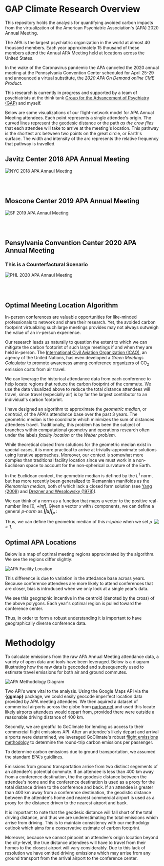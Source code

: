 # GAP Climate Research Overview

This repository holds the analysis for quantifying avoided carbon impacts from the virtualization of the American Psychiatric Association's (APA) 2020 Annual Meeting. 

The APA is the largest psychiatric organization in the world at almost 40 thousand members. Each year approximately 15 thousand of these members attend the Annual APA Meeting held at locations across the United States.

In the wake of the Coronavirus pandemic the APA canceled the 2020 annual meeting at the Pennsylvania Convention Center scheduled for April 25-29 and announced a virtual substitute, the *2020 APA On Demand online CME Product.*

This research is currently in progress and supported by a team of psychiatrists at the think tank [Group for the Advancement of Psychiatry (GAP)](https://ourgap.org) and myself.

Below are some visualizations of our flight-network model for APA Annual Meeting attendees. Each point represents a single attendee's origin. The curved lines represent the geodesic distance or the path *as the crow flies* that each attendee will take to arrive at the meeting's location. This pathway is the shortest arc between two points on the great circle, or Earth's surface. The width and intensity of the arc represents the relative frequency that pathway is travelled.

## Javitz Center 2018 APA Annual Meeting

![NYC 2018 APA Annaul Meeting](/images/NYC2018.jpg)

<br />
<br />

## Moscone Center 2019 APA Annual Meeting

![SF 2019 APA Annaul Meeting](/images/SF2019.jpg)

<br />
<br />

## Pensylvania Convention Center 2020 APA Annual Meeting 

### This is a Counterfactural Scenario

![PHL 2020 APA Annaul Meeting](/images/PHL2020.jpg)

<br />
<br />

## Optimal Meeting Location Algorithm

In-person conferences are valuable opportunities for like-minded professionals to network and share their research. Yet, the avoided carbon footprint virtualizing such large meetings provides may not always outweigh the value of an in-person experience.

Our research leads us naturally to question the extent to which we can mitigate the carbon footprint of such large meetings if and when they are held in-person. The [International Civil Aviation Organization (ICAO)](https://www.icao.int/), an agency of the United Nations, has even developed a *Green Meetings Calculator* to promote awareness among conference organizers of CO<sub>2</sub> emission costs from air travel.

We can leverage the historical attendance data from each conference to help locate regions that reduce the carbon footprint of the commute. We use the data visualized above to reduce the total distance attendees will travel, since travel (especially air) is by far the largest contributor to an individual's carbon footprint.

I have designed an algorithm to approximate the *geometric median*, or *centroid*, of the APA's attendance base over the past 3 years. The geometric median is the coordinate which minimizes the sum of distances attendees travel. Traditionally, this problem has been the subject of branches within computational geometry and operations research often under the labels *facility location* or the *Weber problem.*

While theoretical closed from solutions for the geometric median exist in special cases, it is more practical to arrive at trivially-approximate solutions using iterative approaches. Moreover, our context is somewhat more complex than traditional facility location since we must work in a non-Euclidean space to account for the non-spherical curvature of the Earth.

In the Euclidean context, the geometric median is defined by the *L<sup>1</sup>* norm, but has more recently been generalized to Riemannian manifolds as the *Riemannian median*, both of which lack a closed form solution (see [Yang (2009)](https://www.google.com/url?sa=t&rct=j&q=&esrc=s&source=web&cd=&cad=rja&uact=8&ved=2ahUKEwirhdPqtrPqAhWSOn0KHRCCCvkQFjABegQIARAB&url=https%3A%2F%2Farxiv.org%2Fabs%2F0911.3474&usg=AOvVaw2Vb8S3kgGuxSr7QtcKzFS9) and [Drezner and Wesolowsky (1978)](https://www.jstor.org/stable/3009474?seq=1)).

We can think of a norm as a function that maps a vector to the positive real-number line [0, *+inf*]. Given a vector *x* with *i* components, we can define a general *p-norm* as ***||x||<sub>p</sub>*** :

<img style="float: right; text-align: center;" src="https://render.githubusercontent.com/render/math?math=||x||_p = \left( \sum_i|x_i|^p \right)^{\frac{1}{p}}">

Thus, we can define the geometric median of this *i-space* when we set *p = 1.*

## Optimal APA Locations

Below is a map of optimal meeting regions approximated by the algorithm. We see the regions differ slightly: 

![APA Facility Location](/images/Facility-Location.jpg)

This difference is due to variation in the attedance base across years. Because conference attendees are more likely to attend conferences that are closer, bias is introduced when we only look at a single year's data. 

We see this geographic incentive in the centroid (denoted by the cross) of the above polygons. Each year's optimal region is pulled toward the conference center.

Thus, in order to form a robust understanding it is important to have geographically diverse conference data.

# Methodolgy

To calculate emissions from the raw APA Annual Meeting attendance data, a variety of open data and tools have been leveraged. Below is a diagram illustrating how the raw data is geocoded and subsequenctly used to estimate travel emissions for both air and ground commutes. 

![APA Methodology Diagram](/images/APA-Flow-Diagram.jpg)

Two API's were vital to the analysis. Using the Google Maps API via the __{ggmap}__ package, we could easily geocode imperfect location data provided by APA meeting attendees. We then aquired a dataset of commerical airports across the globe from [partow.net](https://www.partow.net/miscellaneous/airportdatabase/) and used this locate likely airports attendees would depart from, provided there were outside a reasonable driving distance of 400 km. 

Secondly, we are greatful to GoClimate for lending us access to their commercial flight emissions API. After an attendee's likely depart and arrival airports were determined, we leveraged GoClimate's robust [flight emissions methodolgy](https://www.goclimate.com/blog/wp-content/uploads/2019/04/Calculations-in-GoClimateNeutral-Flight-Footprint-API.pdf) to determine the round-trip carbon emissions per passenger.

To determine carbon emissions due to ground transportation, we assumed the standard [EPA's guidlines.](https://nepis.epa.gov/Exe/ZyNET.exe/P100U8YT.TXT?ZyActionD=ZyDocument&Client=EPA&Index=2016+Thru+2020&Docs=&Query=&Time=&EndTime=&SearchMethod=1&TocRestrict=n&Toc=&TocEntry=&QField=&QFieldYear=&QFieldMonth=&QFieldDay=&IntQFieldOp=0&ExtQFieldOp=0&XmlQuery=&File=D%3A%5Czyfiles%5CIndex%20Data%5C16thru20%5CTxt%5C00000007%5CP100U8YT.txt&User=ANONYMOUS&Password=anonymous&SortMethod=h%7C-&MaximumDocuments=1&FuzzyDegree=0&ImageQuality=r75g8/r75g8/x150y150g16/i425&Display=hpfr&DefSeekPage=x&SearchBack=ZyActionL&Back=ZyActionS&BackDesc=Results%20page&MaximumPages=1&ZyEntry=1&SeekPage=x&ZyPURL) 

Emissions from ground transportation arrise from two distinct segements of an attendee's potential commute.
If an attendee is less than 400 km away from a conference destination, the the geodesic distance between the attendee's home and the conference destination is used as a proxy for the total distance driven to the conference and back. If an attendee is greater than 400 km away from a conference destination, the geodistic distance between the attendee's home and nearest commercial airport is used as a proxy for the distance driven to the nearest airport and back.

It is important to note that the geodesic distance will fall short of the total driving distance, and thus we are underestimating the total emissions which arrise from driving. This is to maintain consistency with our methodolgy outlook which aims for a conservative estimate of carbon footprint. 

Moreover, because we cannot pinpoint an attendee's origin location beyond the city-level, the true distance attendees will have to travel from their homes to the closest airport will vary considerably. Due to this lack of resolution we have omitted driving emissions which may arrise from any ground transport from the arrival airport to the conference center.

